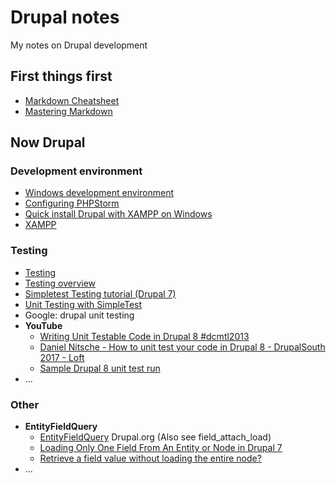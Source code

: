 # Drupal notes
My notes on Drupal development

## First things first
* [Markdown Cheatsheet](https://github.com/adam-p/markdown-here/wiki/Markdown-Cheatsheet)
* [Mastering Markdown](https://guides.github.com/features/mastering-markdown/)

## Now Drupal

### Development environment

* [Windows development environment](https://www.drupal.org/docs/develop/local-server-setup/windows-development-environment)
* [Configuring PHPStorm](https://www.drupal.org/docs/develop/development-tools/configuring-phpstorm)
* [Quick install Drupal with XAMPP on Windows](https://www.drupal.org/docs/develop/local-server-setup/windows-development-environment/quick-install-drupal-with-xampp-on)
* [XAMPP](https://www.apachefriends.org/index.html)

### Testing
* [Testing](https://www.drupal.org/docs/7/testing/unit-testing-with-simpletest)
* [Testing overview](https://www.drupal.org/docs/7/testing/simpletest-testing-overview-drupal-7)
* [Simpletest Testing tutorial (Drupal 7)](https://www.drupal.org/docs/7/testing/simpletest-testing-tutorial-drupal-7)
* [Unit Testing with SimpleTest](https://www.drupal.org/docs/7/testing/unit-testing-with-simpletest)
* Google: drupal unit testing
* __YouTube__
  * [Writing Unit Testable Code in Drupal 8 #dcmtl2013]()
  * [Daniel Nitsche - How to unit test your code in Drupal 8 - DrupalSouth 2017 - Loft](https://www.youtube.com/watch?v=7FjjZ3OoD6Y)
  * [Sample Drupal 8 unit test run](https://www.youtube.com/watch?v=Uc3vI8ztsqU)
* ...

### Other

* __EntityFieldQuery__
  * [EntityFieldQuery](https://api.drupal.org/api/drupal/includes!entity.inc/class/EntityFieldQuery/7.x) Drupal.org (Also see field_attach_load)
  * [Loading Only One Field From An Entity or Node in Drupal 7](https://timonweb.com/posts/loading-only-one-field-from-an-entity-or-node-in-drupal-7/)
  * [Retrieve a field value without loading the entire node?](https://drupal.stackexchange.com/questions/30904/retrieve-a-field-value-without-loading-the-entire-node)
* ...

